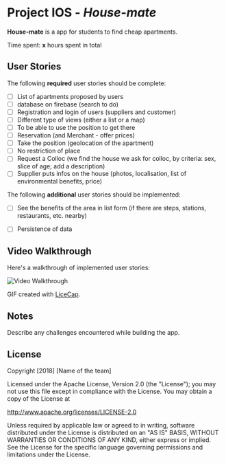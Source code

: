 # Project IOS - *House-mate*

**House-mate** is a app for students to find cheap apartments.


Time spent: **x** hours spent in total

## User Stories

The following **required** user stories should be complete:
- [ ] List of apartments proposed by users
- [ ] database on firebase (search to do)
- [ ] Registration and login of users (suppliers and customer)
- [ ] Different type of views (either a list or a map)
- [ ] To be able to use the position to get there
- [ ] Reservation (and Merchant - offer prices)
- [ ] Take the position (geolocation of the apartment) 
- [ ] No restriction of place
- [ ] Request a Colloc (we find the house we ask for colloc, by criteria: sex, slice of age; add a description)
- [ ] Supplier puts infos on the house (photos, localisation, list of environmental benefits, price)

The following **additional** user stories should be implemented:

- [ ] See the benefits of the area in list form (if there are steps, stations, restaurants, etc. nearby)
- [ ] Persistence of data


## Video Walkthrough

Here's a walkthrough of implemented user stories:

<img src='https://i.imgur.com/abc.gif' title='Video Walkthrough' width='' alt='Video Walkthrough' />


GIF created with [LiceCap](http://www.cockos.com/licecap/).

## Notes

Describe any challenges encountered while building the app.

## License

Copyright [2018] [Name of the team]

Licensed under the Apache License, Version 2.0 (the "License");
you may not use this file except in compliance with the License.
You may obtain a copy of the License at

http://www.apache.org/licenses/LICENSE-2.0

Unless required by applicable law or agreed to in writing, software
distributed under the License is distributed on an "AS IS" BASIS,
WITHOUT WARRANTIES OR CONDITIONS OF ANY KIND, either express or implied.
See the License for the specific language governing permissions and
limitations under the License.
